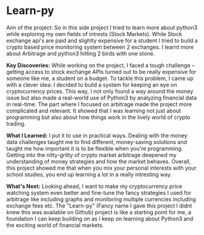 # Learn-py
Aim of the project: So in this side project I tried to learn more about python3 while exploring my own fields of intrests (Stock Markets). While Stock exchange api's are paid and slighlty expensive for a student I tried to build a crypto based price monitoring system between 2 exchanges. I learnt more about Arbitrage and python3 hitting 2 birds with one stone.

**Key Discoveries:**
While working on the project, I faced a tough challenge – getting access to stock exchange APIs turned out to be really expensive for someone like me, a student on a budget. To tackle this problem, I came up with a clever idea: I decided to build a system for keeping an eye on cryptocurrency prices. This way, I not only found a way around the money issue but also made a real-world use of Python3 by analyzing financial data in real-time. The part where I focused on arbitrage made the project more complicated and relevant. It showed that I was learning not just about programming but also about how things work in the lively world of crypto trading.


**What I Learned:**
I put it to use in practical ways. Dealing with the money data challenges taught me to find different, money-saving solutions and taught me how important it is to be flexible when you're programming. Getting into the nitty-gritty of crypto market arbitrage deepened my understanding of money strategies and how the market behaves. Overall, this project showed me that when you mix your personal interests with your school studies, you end up learning a lot in a really intresting way.

**What's Next:**
Looking ahead, I want to make my cryptocurrency price watching system even better and fine-tune the fancy strategies I used for arbitrage like including graphs and monitoring multiple currencies including exchange fees etc. The "Learn-py" (Fancy name I gave this project I didnt knew this was available on Github) project is like a starting point for me, a foundation I can keep building on as I keep on learning about Python3 and the exciting world of financial markets.

